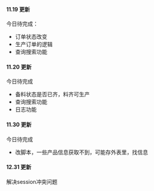 #### 11.19 更新
今日待完成：
* 订单状态改变
* 生产订单的逻辑
* 查询搜索功能
#### 11.20 更新
今日待完成
* 备料状态是否已齐，料齐可生产
* 查询搜索功能
* 日志功能
#### 11.30 更新
今日待完成
* 改脚本，一些产品信息获取不到，可能存外表里，找信息
#### 12.31 更新
解决session冲突问题
